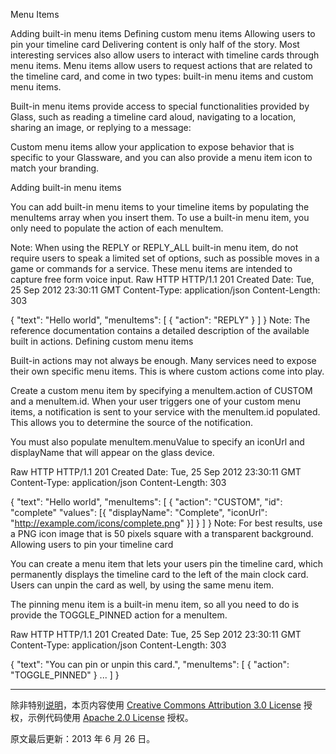 Menu Items

Adding built-in menu items
Defining custom menu items
Allowing users to pin your timeline card
Delivering content is only half of the story. Most interesting services also allow users to interact with timeline cards through menu items. Menu items allow users to request actions that are related to the timeline card, and come in two types: built-in menu items and custom menu items.

Built-in menu items provide access to special functionalities provided by Glass, such as reading a timeline card aloud, navigating to a location, sharing an image, or replying to a message:

 
Custom menu items allow your application to expose behavior that is specific to your Glassware, and you can also provide a menu item icon to match your branding.

Adding built-in menu items

You can add built-in menu items to your timeline items by populating the menuItems array when you insert them. To use a built-in menu item, you only need to populate the action of each menuItem.

Note: When using the REPLY or REPLY_ALL built-in menu item, do not require users to speak a limited set of options, such as possible moves in a game or commands for a service. These menu items are intended to capture free form voice input.
Raw HTTP
HTTP/1.1 201 Created
Date: Tue, 25 Sep 2012 23:30:11 GMT
Content-Type: application/json
Content-Length: 303

{
  "text": "Hello world",
  "menuItems": [
    {
      "action": "REPLY"
    }
  ]
}
Note: The reference documentation contains a detailed description of the available built in actions.
Defining custom menu items

Built-in actions may not always be enough. Many services need to expose their own specific menu items. This is where custom actions come into play.

Create a custom menu item by specifying a menuItem.action of CUSTOM and a menuItem.id. When your user triggers one of your custom menu items, a notification is sent to your service with the menuItem.id populated. This allows you to determine the source of the notification.

You must also populate menuItem.menuValue to specify an iconUrl and displayName that will appear on the glass device.

Raw HTTP
HTTP/1.1 201 Created
Date: Tue, 25 Sep 2012 23:30:11 GMT
Content-Type: application/json
Content-Length: 303

{
  "text": "Hello world",
  "menuItems": [
    {
      "action": "CUSTOM",
      "id": "complete"
      "values": [{
        "displayName": "Complete",
        "iconUrl": "http://example.com/icons/complete.png"
      }]
    }
  ]
}
Note: For best results, use a PNG icon image that is 50 pixels square with a transparent background.
Allowing users to pin your timeline card

You can create a menu item that lets your users pin the timeline card, which permanently displays the timeline card to the left of the main clock card. Users can unpin the card as well, by using the same menu item.

The pinning menu item is a built-in menu item, so all you need to do is provide the TOGGLE_PINNED action for a menuItem.

Raw HTTP
HTTP/1.1 201 Created
Date: Tue, 25 Sep 2012 23:30:11 GMT
Content-Type: application/json
Content-Length: 303

{
  "text": "You can pin or unpin this card.",
 "menuItems": [
    {
      "action": "TOGGLE_PINNED"
    }
  ...
 ]
}

----------

除非特别[说明](https://developers.google.com/readme/policies)，本页内容使用 [Creative Commons Attribution 3.0 License](http://creativecommons.org/licenses/by/3.0/) 授权，示例代码使用 [Apache 2.0 License](http://www.apache.org/licenses/LICENSE-2.0) 授权。

原文最后更新：2013 年 6 月 26 日。
